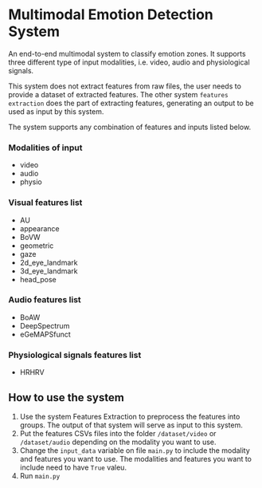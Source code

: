 # Multimodal Emotion Detection System

An end-to-end multimodal system to classify emotion zones. It supports three different type of input modalities, i.e. video, audio and physiological signals. 

This system does not extract features from raw files, the user needs to provide a dataset of extracted features. The other system ```features extraction``` does the part of extracting features, generating an output to be used as input by this system. 

The system supports any combination of features and inputs listed below. 

### Modalities of input
- video
- audio
- physio

### Visual features list
- AU
- appearance
- BoVW
- geometric
- gaze
- 2d_eye_landmark
- 3d_eye_landmark
- head_pose

### Audio features list
- BoAW
- DeepSpectrum
- eGeMAPSfunct

### Physiological signals features list
- HRHRV


## How to use the system
1. Use the system Features Extraction to preprocess the features into groups. The output of that system will serve as input to this system.
2. Put the features CSVs files into the folder `/dataset/video` or `/dataset/audio` depending on the modality you want to use.
3. Change the `input_data` variable on file `main.py` to include the modality and features you want to use. The modalities and features you want to include need to have `True` valeu. 
4. Run `main.py`